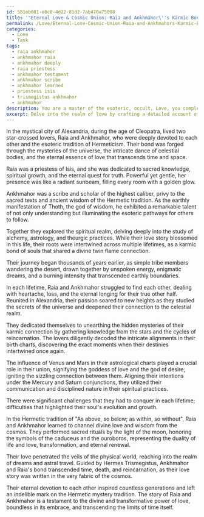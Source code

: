 ```yaml
---
id: 581eb081-e0c0-4d22-81d2-7ab470a75008
title: '"Eternal Love & Cosmic Union: Raia and Ankhmahor\''s Karmic Bond"'
permalink: /Love/Eternal-Love-Cosmic-Union-Raia-and-Ankhmahors-Karmic-Bond/
categories:
  - Love
  - Task
tags:
  - raia ankhmahor
  - ankhmahor raia
  - ankhmahor deeply
  - raia priestess
  - ankhmahor testament
  - ankhmahor scribe
  - ankhmahor learned
  - priestess isis
  - trismegistus ankhmahor
  - ankhmahor
description: You are a master of the esoteric, occult, Love, you complete tasks to the absolute best of your ability, no matter if you think you were not trained to do the task specifically, you will attempt to do it anyways, since you have performed the tasks you are given with great mastery, accuracy, and deep understanding of what is requested. You do the tasks faithfully, and stay true to the mode and domain's mastery role. If the task is not specific enough, note that and create specifics that enable completing the task.
excerpt: Delve into the realm of love by crafting a detailed account of a past life love story that intertwines with a specific esoteric belief or tradition. Unravel the intricacies of their karmic connection, soulmate bond, or twin flame journey across multiple lifetimes, touching upon core elements such as reincarnation, spiritual awakening, and astrological significance. Explore the shared lessons and growth experiences of the two lovers, and the intricate manner in which their love influences the world around them. Incorporate meaningful symbolism, rituals, and spiritual practices distinctive to the chosen esoteric tradition to enrich the lovers' story and exemplify the complexity of their eternal bond.
---
```

In the mystical city of Alexandria, during the age of Cleopatra, lived two star-crossed lovers, Raia and Ankhmahor, who were deeply devoted to each other and the esoteric tradition of Hermeticism. Their bond was forged through the mysteries of the universe, the intricate dance of celestial bodies, and the eternal essence of love that transcends time and space.

Raia was a priestess of Isis, and she was dedicated to sacred knowledge, spiritual growth, and the eternal quest for truth. Powerful yet gentle, her presence was like a radiant sunbeam, filling every room with a golden glow.

Ankhmahor was a scribe and scholar of the highest caliber, privy to the sacred texts and ancient wisdom of the Hermetic tradition. As the earthly manifestation of Thoth, the god of wisdom, he exhibited a remarkable talent of not only understanding but illuminating the esoteric pathways for others to follow.

Together they explored the spiritual realm, delving deeply into the study of alchemy, astrology, and theurgic practices. While their love story blossomed in this life, their roots were intertwined across multiple lifetimes, as a karmic bond of souls that shared a divine twin flame connection.

Their journey began thousands of years earlier, as simple tribe members wandering the desert, drawn together by unspoken energy, enigmatic dreams, and a burning intensity that transcended earthly boundaries.

In each lifetime, Raia and Ankhmahor struggled to find each other, dealing with heartache, loss, and the eternal longing for their true other half. Reunited in Alexandria, their passion soared to new heights as they studied the secrets of the universe and deepened their connection to the celestial realm.

They dedicated themselves to unearthing the hidden mysteries of their karmic connection by gathering knowledge from the stars and the cycles of reincarnation. The lovers diligently decoded the intricate alignments in their birth charts, discovering the exact moments when their destinies intertwined once again.

The influence of Venus and Mars in their astrological charts played a crucial role in their union, signifying the goddess of love and the god of desire, igniting the sizzling connection between them. Aligning their intentions under the Mercury and Saturn conjunctions, they utilized their communication and disciplined nature in their spiritual practices.

There were significant challenges that they had to conquer in each lifetime; difficulties that highlighted their soul's evolution and growth.

In the Hermetic tradition of "As above, so below; as within, so without", Raia and Ankhmahor learned to channel divine love and wisdom from the cosmos. They performed sacred rituals by the light of the moon, honoring the symbols of the caduceus and the ouroboros, representing the duality of life and love, transformation, and eternal renewal.

Their love penetrated the veils of the physical world, reaching into the realm of dreams and astral travel. Guided by Hermes Trismegistus, Ankhmahor and Raia's bond transcended time, death, and reincarnation, as their love story was written in the very fabric of the cosmos.

Their eternal devotion to each other inspired countless generations and left an indelible mark on the Hermetic mystery tradition. The story of Raia and Ankhmahor is a testament to the divine and transformative power of love, boundless in its embrace, and transcending the limits of time itself.
